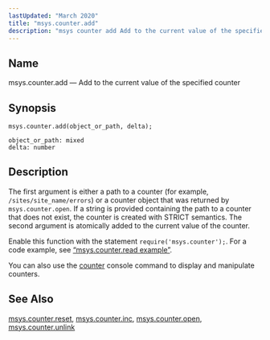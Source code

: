 ```yaml
---
lastUpdated: "March 2020"
title: "msys.counter.add"
description: "msys counter add Add to the current value of the specified counter msys counter add object or path delta The first argument is either a path to a counter for example sites site name errors or a counter object that was returned by msys counter open If a string is..."
---
```


<a name="lua.ref.msys.counter.add"></a> 
## Name

msys.counter.add — Add to the current value of the specified counter

<a name="idp17742960"></a> 
## Synopsis

`msys.counter.add(object_or_path, delta);`

```
object_or_path: mixed
delta: number
```
<a name="idp17745920"></a> 
## Description

The first argument is either a path to a counter (for example, `/sites/site_name/errors`) or a counter object that was returned by `msys.counter.open`. If a string is provided containing the path to a counter that does not exist, the counter is created with STRICT semantics. The second argument is atomically added to the current value of the counter.

Enable this function with the statement `require('msys.counter');`. For a code example, see [“msys.counter.read example”](/momentum/4/lua/ref-msys-counter-read#lua.ref.msys.counter.read.example).

You can also use the [counter](/momentum/4/console-commands/counter) console command to display and manipulate counters.

<a name="idp17751584"></a> 
## See Also

[msys.counter.reset](/momentum/4/lua/ref-msys-counter-reset), [msys.counter.inc](/momentum/4/lua/ref-msys-counter-inc), [msys.counter.open](/momentum/4/lua/ref-msys-counter-open), [msys.counter.unlink](/momentum/4/lua/ref-msys-counter-unlink)